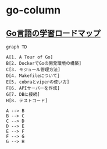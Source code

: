 # go-column

## [Go言語の学習ロードマップ](https://engineer-want-to-grow.com/go-roadmap/)

```mermaid
graph TD 

A[1. A Tour of Go]
B[2. DockerでGoの開発環境の構築]
C[3. モジュール管理方法]
D[4. Makefileについて]
E[5. cobraとviperの使い方]
F[6. APIサーバーを作成]
G[7. DBに接続]
H[8. テストコード]

A --> B
B --> C
C --> D
D --> E
E --> F
F --> G
G --> H
 

```

